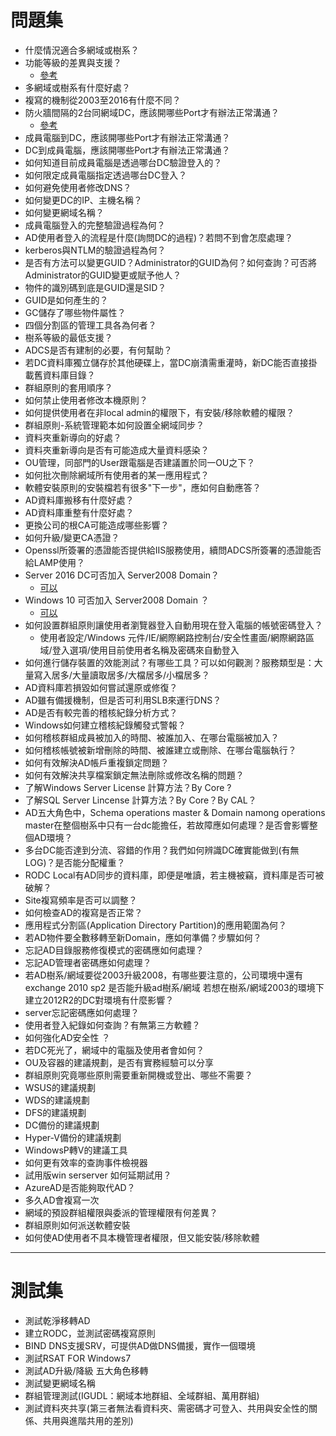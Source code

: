 # 問題集
* 什麼情況適合多網域或樹系？
* 功能等級的差異與支援？
  * [參考](https://docs.microsoft.com/en-us/previous-versions/windows/it-pro/windows-server-2008-R2-and-2008/cc754918(v=ws.10))
* 多網域或樹系有什麼好處？
* 複寫的機制從2003至2016有什麼不同？
* 防火牆間隔的2台同網域DC，應該開哪些Port才有辦法正常溝通？
  * [參考](https://technet.microsoft.com/en-us/library/8daead2d-35c1-4b58-b123-d32a26b1f1dd)
* 成員電腦到DC，應該開哪些Port才有辦法正常溝通？
* DC到成員電腦，應該開哪些Port才有辦法正常溝通？
* 如何知道目前成員電腦是透過哪台DC驗證登入的？
* 如何限定成員電腦指定透過哪台DC登入？
* 如何避免使用者修改DNS？
* 如何變更DC的IP、主機名稱？
* 如何變更網域名稱？
* 成員電腦登入的完整驗證過程為何？
* AD使用者登入的流程是什麼(詢問DC的過程)？若問不到會怎麼處理？
* kerberos與NTLM的驗證過程為何？
* 是否有方法可以變更GUID？Administrator的GUID為何？如何查詢？可否將Administrator的GUID變更或賦予他人？
* 物件的識別碼到底是GUID還是SID？
* GUID是如何產生的？
* GC儲存了哪些物件屬性？
* 四個分割區的管理工具各為何者？
* 樹系等級的最低支援？
* ADCS是否有建制的必要，有何幫助？
* 若DC資料庫獨立儲存於其他硬碟上，當DC崩潰需重灌時，新DC能否直接掛載舊資料庫目錄？
* 群組原則的套用順序？
* 如何禁止使用者修改本機原則？
* 如何提供使用者在非local admin的權限下，有安裝/移除軟體的權限？
* 群組原則-系統管理範本如何設置全網域同步？
* 資料夾重新導向的好處？
* 資料夾重新導向是否有可能造成大量資料感染？
* OU管理，同部門的User跟電腦是否建議置於同一OU之下？
* 如何批次刪除網域所有使用者的某一應用程式？
* 軟體安裝原則的安裝檔若有很多"下一步"，應如何自動應答？
* AD資料庫搬移有什麼好處？
* AD資料庫重整有什麼好處？
* 更換公司的根CA可能造成哪些影響？
* 如何升級/變更CA憑證？
* Openssl所簽署的憑證能否提供給IIS服務使用，續問ADCS所簽署的憑證能否給LAMP使用？
* Server 2016 DC可否加入 Server2008 Domain？
  * [可以](https://docs.microsoft.com/zh-tw/windows-server/identity/ad-ds/active-directory-functional-levels)
* Windows 10 可否加入 Server2008 Domain ？
  * [可以](https://community.spiceworks.com/topic/1171833-is-windows-10-compatible-with-ad-on-server-2008r2)
* 如何設置群組原則讓使用者瀏覽器登入自動用現在登入電腦的帳號密碼登入？
  * 使用者設定/Windows 元件/IE/網際網路控制台/安全性畫面/網際網路區域/登入選項/使用目前使用者名稱及密碼來自動登入
* 如何進行儲存裝置的效能測試？有哪些工具？可以如何觀測？服務類型是：大量寫入居多/大量讀取居多/大檔居多/小檔居多？
* AD資料庫若損毀如何嘗試還原或修復？
* AD雖有備援機制，但是否可利用SLB來運行DNS？
* AD是否有較完善的稽核紀錄分析方式？
* Windows如何建立稽核紀錄觸發式警報？
* 如何稽核群組成員被加入的時間、被誰加入、在哪台電腦被加入？
* 如何稽核帳號被新增刪除的時間、被誰建立或刪除、在哪台電腦執行？
* 如何有效解決AD帳戶重複鎖定問題？
* 如何有效解決共享檔案鎖定無法刪除或修改名稱的問題？
* 了解Windows Server License 計算方法？By Core ?
* 了解SQL Server Lincense 計算方法？By Core？By CAL？
* AD五大角色中，Schema operations master & Domain namong operations master在整個樹系中只有一台dc能擔任，若故障應如何處理？是否會影響整個AD環境？
* 多台DC能否達到分流、容錯的作用？我們如何辨識DC確實能做到(有無LOG)？是否能分配權重？
* RODC Local有AD同步的資料庫，即便是唯讀，若主機被竊，資料庫是否可被破解？
* Site複寫頻率是否可以調整？
* 如何檢查AD的複寫是否正常？
* 應用程式分割區(Application Directory Partition)的應用範圍為何？
* 若AD物件要全數移轉至新Domain，應如何準備？步驟如何？
* 忘記AD目錄服務修復模式的密碼應如何處理？
* 忘記AD管理者密碼應如何處理？
* 若AD樹系/網域要從2003升級2008，有哪些要注意的，公司環境中還有exchange 2010 sp2 是否能升級ad樹系/網域
若想在樹系/網域2003的環境下建立2012R2的DC對環境有什麼影響？
* server忘記密碼應如何處理？
* 使用者登入紀錄如何查詢？有無第三方軟體？
* 如何強化AD安全性 ？
* 若DC死光了，網域中的電腦及使用者會如何？
* OU及容器的建議規劃，是否有實務經驗可以分享
* 群組原則究竟哪些原則需要重新開機或登出、哪些不需要？
* WSUS的建議規劃
* WDS的建議規劃
* DFS的建議規劃
* DC備份的建議規劃
* Hyper-V備份的建議規劃
* WindowsP轉V的建議工具
* 如何更有效率的查詢事件檢視器
* 試用版win serserver 如何延期試用？
* AzureAD是否能夠取代AD？
* 多久AD會複寫一次
* 網域的預設群組權限與委派的管理權限有何差異？
* 群組原則如何派送軟體安裝
* 如何使AD使用者不具本機管理者權限，但又能安裝/移除軟體

---
# 測試集
* 測試乾淨移轉AD
* 建立RODC，並測試密碼複寫原則
* BIND DNS支援SRV，可提供AD做DNS備援，實作一個環境
* 測試RSAT FOR Windows7
* 測試AD升級/降級 五大角色移轉
* 測試變更網域名稱
* 群組管理測試(IGUDL：網域本地群組、全域群組、萬用群組)
* 測試資料夾共享(第三者無法看資料夾、需密碼才可登入、共用與安全性的關係、共用與進階共用的差別)



